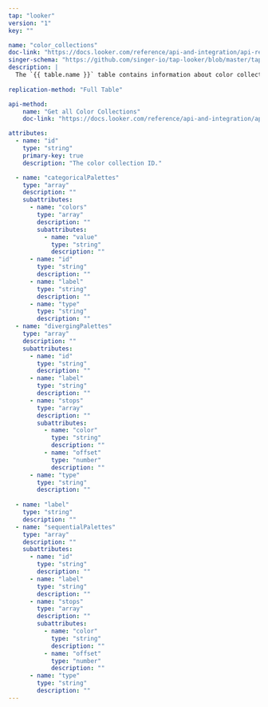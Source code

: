 ```yaml
---
tap: "looker"
version: "1"
key: ""

name: "color_collections"
doc-link: "https://docs.looker.com/reference/api-and-integration/api-reference/v3.1/color-collection#get_all_color_collections"
singer-schema: "https://github.com/singer-io/tap-looker/blob/master/tap_looker/schemas/color_collections.json"
description: |
  The `{{ table.name }}` table contains information about color collections in your {{ integration.display_name }} account.
  
replication-method: "Full Table"

api-method:
    name: "Get all Color Collections"
    doc-link: "https://docs.looker.com/reference/api-and-integration/api-reference/v3.1/color-collection#get_all_color_collections"

attributes:
  - name: "id"
    type: "string"
    primary-key: true
    description: "The color collection ID."

  - name: "categoricalPalettes"
    type: "array"
    description: ""
    subattributes:
      - name: "colors"
        type: "array"
        description: ""
        subattributes:
          - name: "value"
            type: "string"
            description: ""
      - name: "id"
        type: "string"
        description: ""
      - name: "label"
        type: "string"
        description: ""
      - name: "type"
        type: "string"
        description: ""
  - name: "divergingPalettes"
    type: "array"
    description: ""
    subattributes:
      - name: "id"
        type: "string"
        description: ""
      - name: "label"
        type: "string"
        description: ""
      - name: "stops"
        type: "array"
        description: ""
        subattributes:
          - name: "color"
            type: "string"
            description: ""
          - name: "offset"
            type: "number"
            description: ""
      - name: "type"
        type: "string"
        description: ""
  
  - name: "label"
    type: "string"
    description: ""
  - name: "sequentialPalettes"
    type: "array"
    description: ""
    subattributes:
      - name: "id"
        type: "string"
        description: ""
      - name: "label"
        type: "string"
        description: ""
      - name: "stops"
        type: "array"
        description: ""
        subattributes:
          - name: "color"
            type: "string"
            description: ""
          - name: "offset"
            type: "number"
            description: ""
      - name: "type"
        type: "string"
        description: ""
---
```


